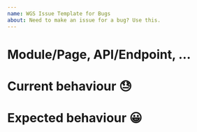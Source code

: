 ```yaml
---
name: WGS Issue Template for Bugs
about: Need to make an issue for a bug? Use this.
---
```


# Module/Page, API/Endpoint, …
<!-- Ressource [> Sub-ressource] … -->

# Current behaviour 😓
<!-- [As role, ] when this, [and this] … then that, [and that] … -->

# Expected behaviour 😀
<!-- [As role, ] when this, [and this] … then that, [and that] … -->

<!-- Notice: the 'As… When…' part of the sentence should be the same between current and expected behaviours. Only the 'Then…' part should differ.
-->
